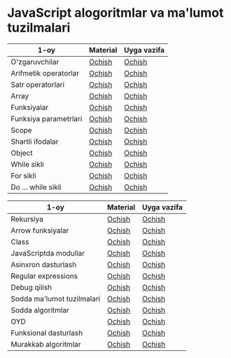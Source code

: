 # JavaScript alogoritmlar va ma'lumot tuzilmalari

| 1-oy               | Material                   | Uyga vazifa |
| - | - | - |
| O'zgaruvchilar        | [Ochish](./materials/1.md) | [Ochish](./homeworks/1.md) |
| Arifmetik operatorlar | [Ochish](./materials/1.md) | [Ochish](./homeworks/2.md) |
| Satr operatorlari     | [Ochish](./materials/1.md) | [Ochish](./homeworks/3.md) |
| Array                 | [Ochish](./materials/1.md) | [Ochish](./homeworks/4.md) |
| Funksiyalar           | [Ochish](./materials/1.md) | [Ochish](./homeworks/5.md) |
| Funksiya parametrlari | [Ochish](./materials/1.md) | [Ochish](./homeworks/6.md) |
| Scope                 | [Ochish](./materials/1.md) | [Ochish](./homeworks/7.md) |
| Shartli ifodalar      | [Ochish](./materials/1.md) | [Ochish](./homeworks/8.md) |
| Object                | [Ochish](./materials/1.md) | [Ochish](./homeworks/9.md) |
| While sikli           | [Ochish](./materials/1.md) | [Ochish](./homeworks/10.md) |
| For sikli             | [Ochish](./materials/1.md) | [Ochish](./homeworks/11.md) |
| Do ... while sikli    | [Ochish](./materials/1.md) | [Ochish](./homeworks/12.md) |

| 1-oy                    | Material                   | Uyga vazifa |
| -                          | -                          | - |
| Rekursiya                  | [Ochish](./materials/1.md) | [Ochish](./homeworks/13.md) |
| Arrow funksiyalar          | [Ochish](./materials/1.md) | [Ochish](./homeworks/14.md) |
| Class                      | [Ochish](./materials/1.md) | [Ochish](./homeworks/15.md) |
| JavaScriptda modullar      | [Ochish](./materials/1.md) | [Ochish](./homeworks/16.md) |
| Asinxron dasturlash        | [Ochish](./materials/1.md) | [Ochish](./homeworks/17.md) |
| Regular expressions        | [Ochish](./materials/1.md) | [Ochish](./homeworks/18.md) |
| Debug qilish               | [Ochish](./materials/1.md) | [Ochish](./homeworks/19.md) |
| Sodda ma'lumot tuzilmalari | [Ochish](./materials/1.md) | [Ochish](./homeworks/20.md) |
| Sodda algoritmlar          | [Ochish](./materials/1.md) | [Ochish](./homeworks/21.md) |
| OYD                        | [Ochish](./materials/1.md) | [Ochish](./homeworks/22.md) |
| Funksional dasturlash      | [Ochish](./materials/1.md) | [Ochish](./homeworks/23.md) |
| Murakkab algoritmlar       | [Ochish](./materials/1.md) | [Ochish](./homeworks/24.md) |
